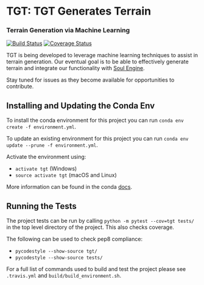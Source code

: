 # TGT: TGT Generates Terrain
### Terrain Generation via Machine Learning

[![Build Status](https://travis-ci.org/ferria/TGT.svg?branch=master)](https://travis-ci.org/ferria/TGT)
[![Coverage Status](https://coveralls.io/repos/github/ferria/TGT/badge.svg?branch=master)](https://coveralls.io/github/ferria/TGT?branch=master)

TGT is being developed to leverage machine learning techniques to assist in terrain generation.  Our eventual goal is to be able to effectively generate terrain and integrate our functionality with [Soul Engine](https://github.com/Synodic-Software/Soul-Engine).

Stay tuned for issues as they become available for opportunities to contribute.


## Installing and Updating the Conda Env

To install the conda environment for this project you can run ```conda env create -f environment.yml```.

To update an existing environment for this project you can run ```conda env update --prune -f environment.yml```.

Activate the environment using:
- ```activate tgt``` (Windows)
- ```source activate tgt``` (macOS and Linux)

More information can be found in the conda 
[docs](https://conda.io/docs/user-guide/tasks/manage-environments.html).


## Running the Tests

The project tests can be run by calling ```python -m pytest --cov=tgt tests/``` 
in the top level directory of the project.  This also checks coverage.

The following can be used to check pep8 compliance:
- ```pycodestyle --show-source tgt/```
- ```pycodestyle --show-source tests/```

For a full list of commands used to build and test the project please see ```.travis.yml``` and 
```build/build_environment.sh```.